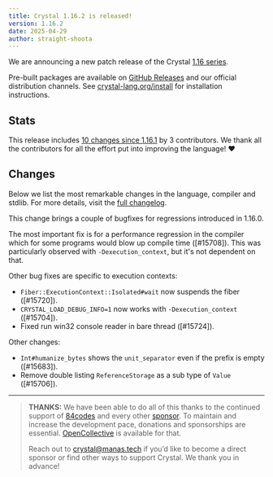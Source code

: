 ```yaml
---
title: Crystal 1.16.2 is released!
version: 1.16.2
date: 2025-04-29
author: straight-shoota
---
```

We are announcing a new patch release of the Crystal [1.16 series](/_releases/2025-04-09-1.16.0-released.md).

Pre-built packages are available on [GitHub Releases](https://github.com/crystal-lang/crystal/releases/tag/1.16.2)
and our official distribution channels.
See [crystal-lang.org/install](https://crystal-lang.org/install/) for
installation instructions.

## Stats

This release includes [10 changes since 1.16.1](https://github.com/crystal-lang/crystal/pulls?q=is%3Apr+milestone%3A1.16.2)
by 3 contributors.  We thank all the contributors for all the effort put into
improving the language! ❤️

## Changes

Below we list the most remarkable changes in the language, compiler and stdlib.
For more details, visit the [full changelog](https://github.com/crystal-lang/crystal/releases/tag/1.16.2).

This change brings a couple of bugfixes for regressions introduced in 1.16.0.

The most important fix is for a performance regression in the compiler which
for some programs would blow up compile time ([#15708]). This was particularly
observed with `-Dexecution_context`, but it's not dependent on that.

Other bug fixes are specific to execution contexts:

- `Fiber::ExecutionContext::Isolated#wait` now suspends the fiber ([#15720]).
- `CRYSTAL_LOAD_DEBUG_INFO=1` now works with `-Dexecution_context` ([#15704]).
- Fixed run win32 console reader in bare thread ([#15724]).

Other changes:

- `Int#humanize_bytes` shows the `unit_separator` even if the prefix is empty ([#15683]).
- Remove double listing `ReferenceStorage` as a sub type of `Value` ([#15706]).

---

> **THANKS:**
> We have been able to do all of this thanks to the continued support of [84codes](https://www.84codes.com/) and every other [sponsor](/sponsors).
> To maintain and increase the development pace, donations and sponsorships are
> essential.  [OpenCollective](https://opencollective.com/crystal-lang) is
> available for that.
>
> Reach out to [crystal@manas.tech](mailto:crystal@manas.tech)
> if you’d like to become a direct sponsor or find other ways to support Crystal.
> We thank you in advance!
